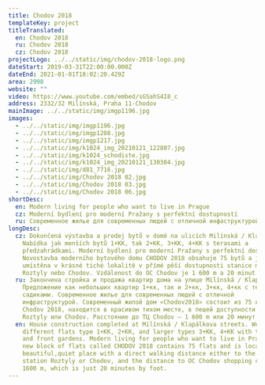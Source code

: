 ```yaml
---
title: Chodov 2018
templateKey: project
titleTranslated:
  en: Chodov 2018
  ru: Chodov 2018
  cz: Chodov 2018
projectLogo: ../../static/img/chodov-2018-logo.png
dateStart: 2019-03-31T22:00:00.000Z
dateEnd: 2021-01-01T18:02:20.429Z
area: 2998
website: ""
video: https://www.youtube.com/embed/sGSahS4I8_c
address: 2332/32 Milínská, Praha 11-Chodov
mainImage: ../../static/img/imgp1196.jpg
images:
  - ../../static/img/imgp1196.jpg
  - ../../static/img/imgp1208.jpg
  - ../../static/img/imgp1217.jpg
  - ../../static/img/k1024_img_20210121_122807.jpg
  - ../../static/img/k1024_schodiste.jpg
  - ../../static/img/k1024_img_20210121_130304.jpg
  - ../../static/img/d81_7716.jpg
  - ../../static/img/Chodov 2018 02.jpg
  - ../../static/img/Chodov 2018 03.jpg
  - ../../static/img/Chodov 2018 06.jpg
shortDesc:
  en: Modern living for people who want to live in Prague
  cz: Moderní bydlení pro moderní Pražany s perfektní dostupností
  ru: Современное жилье для современных людей с отличной инфаструктурой
longDesc:
  cz: Dokončená výstavba a prodej bytů v domě na ulicích Milínská / Klapálkova.
    Nabídka jak menších bytů 1+KK, tak 2+KK, 3+KK, 4+KK s terasami a
    předzahrádkami. Moderní bydlení pro moderní Pražany s perfektní dostupností.
    Novostavba moderního bytového domu CHODOV 2018 obsahuje 75 bytů a je
    umístěna v krásné tiché lokalitě v přímé pěší dostupnosti stanice metra
    Roztyly nebo Chodov. Vzdálenost do OC Chodov je 1 600 m a 20 minut chůze.
  ru: Закончена стройка и продажа квартир дома на улице Milínská / Klapálkova.
    Предложение как небольших квартир 1+кк, так и 2+кк, 3+кк, 4+кк с террасами и
    садиками. Современное жилье для современных людей с отличной
    инфраструктурой. Современный жилой дом «Chodov2018» состоит из 75 квартир
    Chodov 2018, находится в красивом тихом месте, в пешей доступности до метро
    Roztyly или Chodov. Расстояние до ТЦ Chodov – 1 600 m или 20 минут пешком.
  en: House construction completed at Milínská / Klapálkova streets. We offer
    different flats type 1+KK, 2+KK, and larger types 3+KK, 4+KK with terraces
    and front gardens. Modern living for people who want to live in Prague. A
    new block of flats called CHODOV 2018 contains 75 flats and is located in a
    beautiful,quiet place with a direct walking distance either to the metro
    station Roztyly or Chodov, and the distance to OC Chodov shopping centre is
    1600 m, which is just 20 minutes by foot.
---
```

